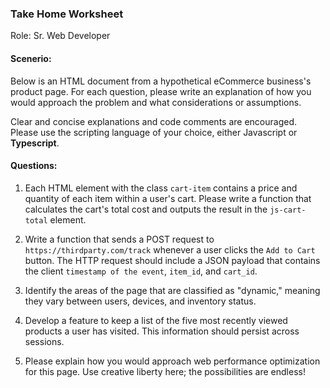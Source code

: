 ### Take Home Worksheet

Role: Sr. Web Developer

#### Scenerio:
Below is an HTML document from a hypothetical eCommerce business&#39;s product
page. For each question, please write an explanation of how you would approach
the problem and what considerations or assumptions.

Clear and concise explanations and code comments are encouraged. Please use
the scripting language of your choice, either Javascript or **Typescript**.

#### Questions:
1. Each HTML element with the class `cart-item` contains a price and quantity of each item within a user's cart. Please write a function that calculates the cart's total cost and outputs the result in the `js-cart-total` element.

2. Write a function that sends a POST request to `https://thirdparty.com/track` whenever a user clicks the `Add to Cart` button. The HTTP request should include a JSON payload that contains the client `timestamp of the event`, `item_id`, and `cart_id`.

3. Identify the areas of the page that are classified as "dynamic," meaning they vary between users, devices, and inventory status.

4. Develop a feature to keep a list of the five most recently viewed products a user has visited. This information should persist across sessions.

5. Please explain how you would approach web performance optimization for this page. Use creative liberty here; the possibilities are endless!

